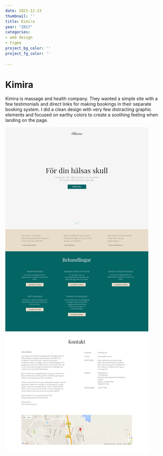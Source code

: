 ```yaml
---
date: 2021-12-23
thumbnail: ''
title: Kimira
year: "2017"
categories:
- web design
- Figma
project_bg_color: ''
project_fg_color: ''

---
```

# Kimira

Kimira is massage and health company. They wanted a simple site with a few testimonials and direct links for making bookings in their separate booking system. I did a clean design with very few distracting graphic elements and focused on earthy colors to create a soothing feeling when landing on the page.

![](/uploads/8cf489f5-77a5-4b86-8cff-e5a7d3961b43_rw_1920.png)